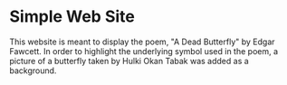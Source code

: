 # Simple Web Site

This website is meant to display the poem, "A Dead Butterfly" by Edgar Fawcett. In order to highlight the underlying symbol used in the poem, a picture of a butterfly taken by Hulki Okan Tabak was added as a background.